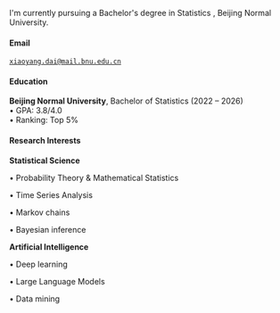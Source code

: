 I'm currently pursuing a Bachelor's degree in Statistics , Beijing Normal University.

#### Email  
<code>xiaoyang.dai@mail.bnu.edu.cn</code>  

#### Education  
**Beijing Normal University**, Bachelor of Statistics (2022 – 2026)  
• GPA: 3.8/4.0  
• Ranking: Top 5% 


#### Research Interests  
**Statistical Science**

• ​Probability Theory & Mathematical Statistics

• Time Series Analysis

• Markov chains

• Bayesian inference

**Artificial Intelligence**

• Deep learning

• Large Language Models

• Data mining
